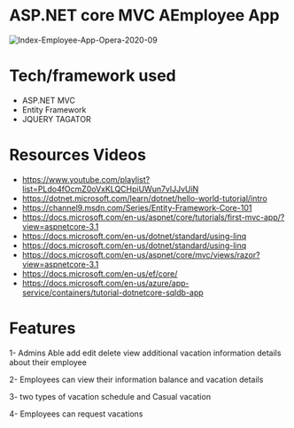 # **ASP.NET core MVC AEmployee App**
![Index-Employee-App-Opera-2020-09](https://user-images.githubusercontent.com/61639713/94324724-6ce23800-ff9b-11ea-8f4d-d4be1780b9c0.gif)
# Tech/framework used
* ASP.NET MVC
* Entity Framework
* JQUERY TAGATOR
# Resources Videos
* https://www.youtube.com/playlist?list=PLdo4fOcmZ0oVxKLQCHpiUWun7vlJJvUiN
* https://dotnet.microsoft.com/learn/dotnet/hello-world-tutorial/intro
* https://channel9.msdn.com/Series/Entity-Framework-Core-101
* https://docs.microsoft.com/en-us/aspnet/core/tutorials/first-mvc-app/?view=aspnetcore-3.1
* https://docs.microsoft.com/en-us/dotnet/standard/using-linq
* https://docs.microsoft.com/en-us/dotnet/standard/using-linq
* https://docs.microsoft.com/en-us/aspnet/core/mvc/views/razor?view=aspnetcore-3.1
* https://docs.microsoft.com/en-us/ef/core/
* https://docs.microsoft.com/en-us/azure/app-service/containers/tutorial-dotnetcore-sqldb-app
# Features
1- Admins Able add edit delete view additional vacation information details about their employee

2- Employees can view their information balance and vacation details 

3- two types of vacation schedule and Casual vacation

4- Employees can request vacations
